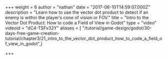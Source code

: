 +++
weight = 6
author = "nathan"
date = "2017-06-10T14:59:07.000Z"
description = "Learn how to use the vector dot product to detect if an enemy is within the player’s cone of vision or FOV."
title = "Intro to the Vector Dot Product: How to code a Field of View in Godot"
type = "video"
videoid = "dC4-TSFv32Y"
aliases = [ "/tutorial/game-design/godot/30-days-free-game-creation-tutorial/chapter3/21_intro_to_the_vector_dot_product_how_to_code_a_field_of_view_in_godot",]

+++